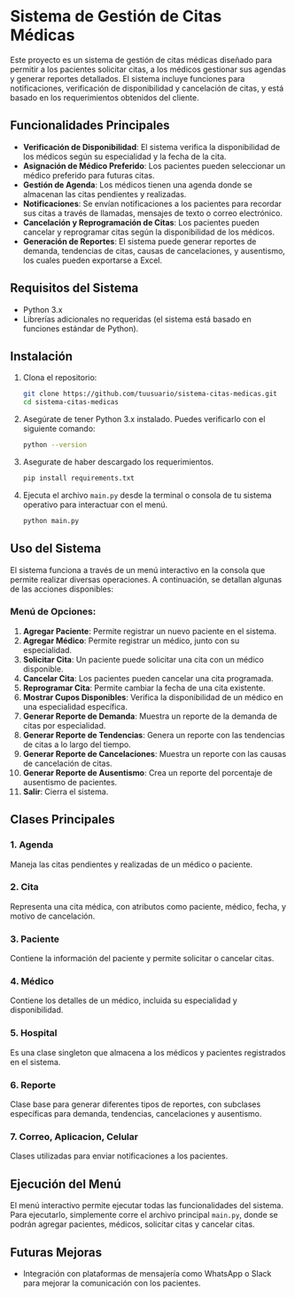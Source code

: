 # Sistema de Gestión de Citas Médicas

Este proyecto es un sistema de gestión de citas médicas diseñado para permitir a los pacientes solicitar citas, a los médicos gestionar sus agendas y generar reportes detallados. El sistema incluye funciones para notificaciones, verificación de disponibilidad y cancelación de citas, y está basado en los requerimientos obtenidos del cliente.

## Funcionalidades Principales

- **Verificación de Disponibilidad**: El sistema verifica la disponibilidad de los médicos según su especialidad y la fecha de la cita.
- **Asignación de Médico Preferido**: Los pacientes pueden seleccionar un médico preferido para futuras citas.
- **Gestión de Agenda**: Los médicos tienen una agenda donde se almacenan las citas pendientes y realizadas.
- **Notificaciones**: Se envían notificaciones a los pacientes para recordar sus citas a través de llamadas, mensajes de texto o correo electrónico.
- **Cancelación y Reprogramación de Citas**: Los pacientes pueden cancelar y reprogramar citas según la disponibilidad de los médicos.
- **Generación de Reportes**: El sistema puede generar reportes de demanda, tendencias de citas, causas de cancelaciones, y ausentismo, los cuales pueden exportarse a Excel.

## Requisitos del Sistema

- Python 3.x
- Librerías adicionales no requeridas (el sistema está basado en funciones estándar de Python).

## Instalación

1. Clona el repositorio:

    ```bash
    git clone https://github.com/tuusuario/sistema-citas-medicas.git
    cd sistema-citas-medicas
    ```

2. Asegúrate de tener Python 3.x instalado. Puedes verificarlo con el siguiente comando:

    ```bash
    python --version
    ```

3. Asegurate de haber descargado los requerimientos.
    ```bash
    pip install requirements.txt
    ```

4. Ejecuta el archivo `main.py` desde la terminal o consola de tu sistema operativo para interactuar con el menú.

    ```bash
    python main.py
    ```

## Uso del Sistema

El sistema funciona a través de un menú interactivo en la consola que permite realizar diversas operaciones. A continuación, se detallan algunas de las acciones disponibles:

### Menú de Opciones:

1. **Agregar Paciente**: Permite registrar un nuevo paciente en el sistema.
2. **Agregar Médico**: Permite registrar un médico, junto con su especialidad.
3. **Solicitar Cita**: Un paciente puede solicitar una cita con un médico disponible.
4. **Cancelar Cita**: Los pacientes pueden cancelar una cita programada.
5. **Reprogramar Cita**: Permite cambiar la fecha de una cita existente.
6. **Mostrar Cupos Disponibles**: Verifica la disponibilidad de un médico en una especialidad específica.
7. **Generar Reporte de Demanda**: Muestra un reporte de la demanda de citas por especialidad.
8. **Generar Reporte de Tendencias**: Genera un reporte con las tendencias de citas a lo largo del tiempo.
9. **Generar Reporte de Cancelaciones**: Muestra un reporte con las causas de cancelación de citas.
10. **Generar Reporte de Ausentismo**: Crea un reporte del porcentaje de ausentismo de pacientes.
11. **Salir**: Cierra el sistema.

## Clases Principales

### 1. **Agenda**
   Maneja las citas pendientes y realizadas de un médico o paciente.

### 2. **Cita**
   Representa una cita médica, con atributos como paciente, médico, fecha, y motivo de cancelación.

### 3. **Paciente**
   Contiene la información del paciente y permite solicitar o cancelar citas.

### 4. **Médico**
   Contiene los detalles de un médico, incluida su especialidad y disponibilidad.

### 5. **Hospital**
   Es una clase singleton que almacena a los médicos y pacientes registrados en el sistema.

### 6. **Reporte**
   Clase base para generar diferentes tipos de reportes, con subclases específicas para demanda, tendencias, cancelaciones y ausentismo.

### 7. **Correo, Aplicacion, Celular**
   Clases utilizadas para enviar notificaciones a los pacientes.

## Ejecución del Menú

El menú interactivo permite ejecutar todas las funcionalidades del sistema. Para ejecutarlo, simplemente corre el archivo principal `main.py`, donde se podrán agregar pacientes, médicos, solicitar citas y cancelar citas.


## Futuras Mejoras

- Integración con plataformas de mensajería como WhatsApp o Slack para mejorar la comunicación con los pacientes.
